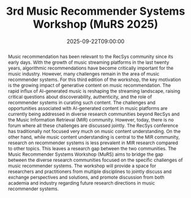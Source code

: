 ---
title: "3rd Music Recommender Systems Workshop (MuRS 2025)"
cms_exclude: true
type: talks

draft: false
reading_time: false  # Show estimated reading time?
share: true  # Show social sharing links?
profile: false  # Show author profile?
commentable: false  # Allow visitors to comment? Supported by the Page, Post, and Docs content types.
editable: false  # Allow visitors to edit the page? Supported by the Page, Post, and Docs content types.

event: "3rd Music Recommender Systems Workshop (MuRS 2025), co-located with RecSys 2025"
event_url: "https://sites.google.com/view/murs-2025"

location:  O2 universum Convention Center
address:
#  street: 
  city: Prague
#  region: WA
#  postcode: '1080'
  country: Czech Republic

summary: 3rd Music Recommender Systems Workshop (MuRS 2025), co-located with RecSys 2025.
abstract: "Music recommendation has been relevant to the RecSys community since its early days. With the growth of music streaming platforms in the last twenty years, algorithmic recommendations have become critically important for the music industry. However, many challenges remain in the area of music recommender systems. For this third edition of the workshop, the key motivation is the growing impact of generative content on music recommendation. The rapid influx of AI-generated music is reshaping the streaming landscape, raising critical questions about discoverability, authenticity, and the role of recommender systems in curating such content. The challenges and opportunities associated with AI-generated content in music platforms are currently being addressed in diverse research communities beyond RecSys and the Music Information Retrieval (MIR) community. However, today, there is no forum where all these challenges are discussed jointly. The RecSys conference has traditionally not focused very much on music content understanding. On the other hand, while music content understanding is central to the MIR community, research on recommender systems is less prevalent in MIR research compared to other topics. This leaves a research gap between the two communities. The Music Recommender Systems Workshop (MuRS) aims to bridge the gap between the diverse research communities focused on the specific challenges of music recommender systems. The workshop will provide a space for researchers and practitioners from multiple disciplines to jointly discuss and exchange perspectives and solutions, and promote discussion from both academia and industry regarding future research directions in music recommender systems."

# Talk start and end times.
#   End time can optionally be hidden by prefixing the line with `#`.
date: "2025-09-22T09:00:00" #-05:00"
#date_end: "2025-09-22T17:30:00" #-05:00"
all_day: true

# Schedule page publish date (NOT talk date).
publishDate: "2025-04-05T00:00:00Z"

authors:
- Andrés Ferraro
- Lorenzo Porcaro
- Christine Bauer
tags: [workshop, MuRS, music, music recommender systems, music information retrieval, MIR, recommender systems, RecSys, GenAI]
categories:
  - event

# Is this a featured talk? (true/false)
featured: false

image:
#  caption: 'Image credit: [**Unsplash**](https://unsplash.com/photos/bzdhc5b3Bxs)'
  focal_point: Smart
  preview_only: false
  placement: 1

projects: []
---
